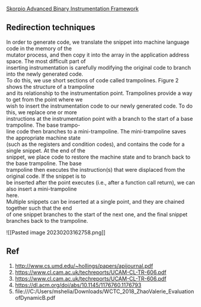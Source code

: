 [Skorpio Advanced Binary Instrumentation Framework](https://github.com/msuiche/OPCDE/blob/master/2018/Emirates/Skorpio%20Advanced%20Binary%20Instrumentation%20Framework%20-%20Nguyen%20Anh%20Quynh/Opcde2018-skorpio.pdf)

## Redirection techniques

In order to generate code, we translate the snippet into machine language code in the memory of the  
mutator process, and then copy it into the array in the application address space. The most difficult part of  
inserting instrumentation is carefully modifying the original code to branch into the newly generated code.  
To do this, we use short sections of code called trampolines. Figure 2 shows the structure of a trampoline  
and its relationship to the instrumentation point. Trampolines provide a way to get from the point where we  
wish to insert the instrumentation code to our newly generated code. To do this, we replace one or more  
instructions at the instrumentation point with a branch to the start of a base trampoline. The base trampo-  
line code then branches to a mini-trampoline. The mini-trampoline saves the appropriate machine state  
(such as the registers and condition codes), and contains the code for a single snippet. At the end of the  
snippet, we place code to restore the machine state and to branch back to the base trampoline. The base  
trampoline then executes the instruction(s) that were displaced from the original code. If the snippet is to  
be inserted after the point executes (i.e., after a function call return), we can also insert a mini-trampoline  
here.  
Multiple snippets can be inserted at a single point, and they are chained together such that the end  
of one snippet branches to the start of the next one, and the final snippet branches back to the trampoline.

![[Pasted image 20230203162758.png]]

## Ref
1. http://www.cs.umd.edu/~hollings/papers/apijournal.pdf
2. https://www.cl.cam.ac.uk/techreports/UCAM-CL-TR-606.pdf
3. https://www.cl.cam.ac.uk/techreports/UCAM-CL-TR-606.pdf
4. https://dl.acm.org/doi/abs/10.1145/1176760.1176793
5. file:///C:/Users/mshelia/Downloads/WCTC_2018_ZhaoValerie_EvaluationofDynamicB.pdf